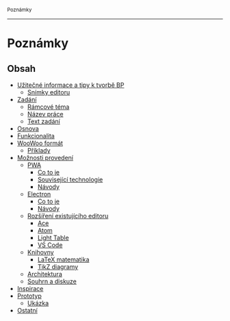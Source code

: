 <sub>Poznámky<sub>

---

# Poznámky

## Obsah

- [Užitečné informace a tipy k tvorbě BP](protips/README.md)
    - [Snímky editoru](protips/README.md#snímky-editoru)
- [Zadání](zadani/README.md)
    - [Rámcové téma](zadani/README.md#rámcové-téma)
    - [Název práce](zadani/README.md#název-práce)
    - [Text zadání](zadani/README.md#text-zadání)
- [Osnova](osnova/README.md)
- [Funkcionalita](funkcionalita/README.md)
- [WooWoo formát](woo/README.md)
    - [Příklady](woo/README.md#příklady)
- [Možnosti provedení](moznosti-provedeni/README.md)
    - [PWA](moznosti-provedeni/pwa.md)
        - [Co to je](moznosti-provedeni/pwa.md#co-to-je)
        - [Související technologie](
            moznosti-provedeni/pwa.md#související-technologie)
        - [Návody](moznosti-provedeni/pwa.md#návody)
    - [Electron](moznosti-provedeni/electron.md)
        - [Co to je](moznosti-provedeni/electron.md#co-to-je)
        - [Návody](moznosti-provedeni/electron.md#návody)
    - [Rozšíření existujícího editoru](
        moznosti-provedeni/README.md#rozšíření-existujícího-editoru)
        - [Ace](moznosti-provedeni/rozsireni-ace.md)
        - [Atom](moznosti-provedeni/rozsireni-atom.md)
        - [Light Table](moznosti-provedeni/rozsireni-lighttable.md)
        - [VS Code](moznosti-provedeni/rozsireni-vscode.md)
    - [Knihovny](moznosti-provedeni/knihovny.md)
        - [LaTeX matematika](moznosti-provedeni/knihovny.md#latex-matematika)
        - [TikZ diagramy](moznosti-provedeni/knihovny.md#tikz-diagramy)
    - [Architektura](moznosti-provedeni/architektura.md)
    - [Souhrn a diskuze](moznosti-provedeni/README.md#souhrn-a-diskuze)
- [Inspirace](inspirace/README.md)
- [Prototyp](prototyp/README.md)
    - [Ukázka](prototyp/README.md#ukázka)
- [Ostatní](ostatni/README.md)
